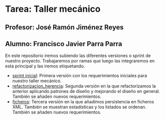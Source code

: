 # Tarea: Taller mecánico
## Profesor: José Ramón Jiménez Reyes
## Alumno: Francisco Javier Parra Parra

En este repositorio iremos subiendo las diferentes versiones o sprint de nuestro proyecto.
Trabajaremos por ramas que luego las integraremos en esta principal y las iremos etiquetando.

- [sprint inicial](../../tree/sprint_inicial): Primera versión con los requerimientos iniciales para nuestro taller mecánico.
- [refactorizacion_herencia](../../tree/refactorizacion_herencia): Segunda versión en la que refactorizamos la anterior aplicando patrones de diseño y mejorando el diseño en general. También se añaden nuevos requerimientos.
- [ficheros](../../tree/ficheros): Tercera versión en la que añadimos persistencia en ficheros XML. También se muestran estadísticas y los listados se ordenan. También se añaden nuevos requerimientos.